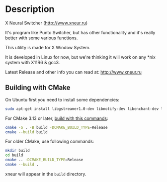 # Description
X Neural Switcher (http://www.xneur.ru)

It's program like Punto Switcher, but has other functionality
and it's really better with some various functions.

This utility is made for X Window System.

It is developed in Linux for now, but we're thinking it will
work on any *nix system with X11R6 & gcc3.

Latest Release and other info you can read at: http://www.xneur.ru

## Building with CMake
On Ubuntu first you need to install some dependencies:
```sh
sudo apt-get install libgstreamer1.0-dev libnotify-dev libenchant-dev libxi-dev libxtst-dev
```

For CMake 3.13 or later, [build with this commands](https://cmake.org/cmake/help/v3.13/manual/cmake.1.html):
```sh
cmake -S . -B build -DCMAKE_BUILD_TYPE=Release
cmake --build build
```

For older CMake, use following commands:
```sh
mkdir build
cd build
cmake .. -DCMAKE_BUILD_TYPE=Release
cmake --build .
```

xneur will appear in the `build` directory.
